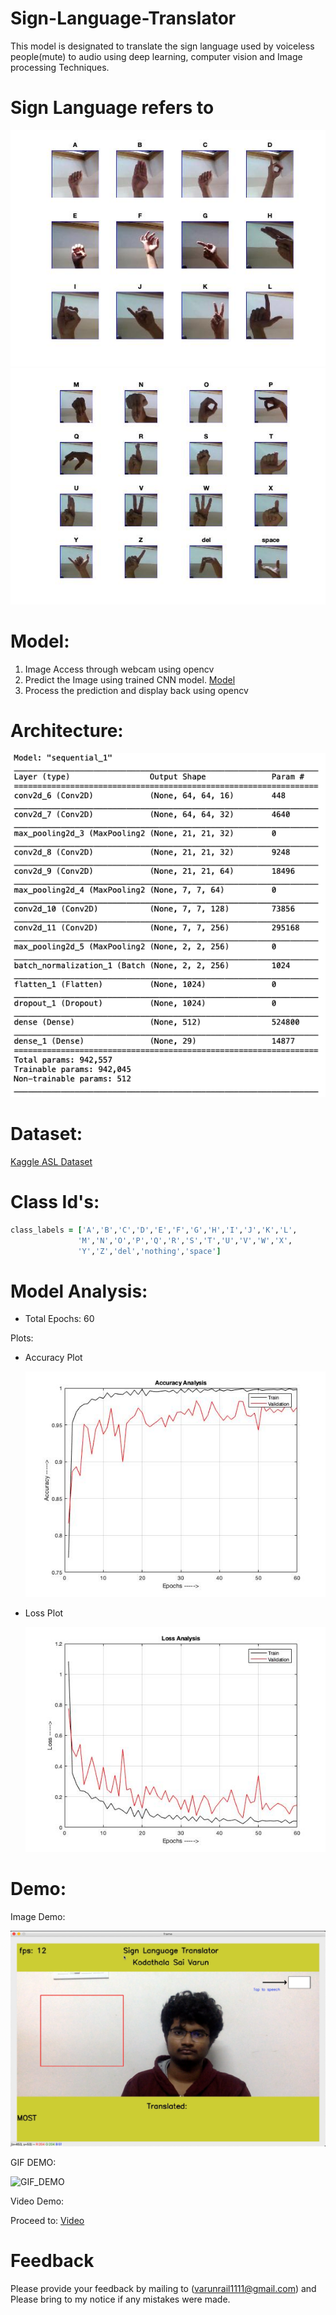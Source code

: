 # Sign-Language-Translator

This model is designated to translate the sign language used by voiceless people(mute) to audio using deep learning, computer vision and Image processing Techniques.

# Sign Language refers to 


![Image 1](https://github.com/varunkodathala/Sign-Language-Translator/blob/master/demo/1.jpg?raw=true)
![Image 2](https://github.com/varunkodathala/Sign-Language-Translator/blob/master/demo/2.jpg?raw=true)

# Model:

1. Image Access through webcam using opencv
2. Predict the Image using trained CNN model.  [Model](https://github.com/varunkodathala/Sign-Language-Translator/blob/master/demo/gesture_model.h5?raw=true)
3. Process the prediction and display back using opencv


# Architecture:

![Model Summary](https://github.com/varunkodathala/Sign-Language-Translator/blob/master/demo/model_summary.png?raw=true)

# Dataset:

[Kaggle ASL Dataset](https://www.kaggle.com/grassknoted/asl-alphabet)

# Class Id's:

```ruby
class_labels = ['A','B','C','D','E','F','G','H','I','J','K','L',
               'M','N','O','P','Q','R','S','T','U','V','W','X',
               'Y','Z','del','nothing','space']
```
# Model Analysis:

- Total Epochs: 60

Plots:
- Accuracy Plot
  
  ![Accuracy Plot](demo/acc.jpg?raw=true)

- Loss Plot

  ![Accuracy Plot](demo/loss.jpg?raw=true)
  
 # Demo:
 
 Image Demo:
 
 ![Demo_Image](demo/final_model.png)
 
 GIF DEMO:
 
 ![GIF_DEMO](demo/demo1.gif)
 
 Video Demo:
 
 Proceed to: [Video](demo/final_video.mov?raw=true)
 
 # Feedback
 
 Please provide your feedback by mailing to (varunrail1111@gmail.com) and Please bring to my notice if any mistakes were made. 
 
